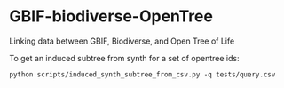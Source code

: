 # GBIF-biodiverse-OpenTree
Linking data between GBIF, Biodiverse, and Open Tree of Life



To get an induced subtree from synth for a set of opentree ids:
```
python scripts/induced_synth_subtree_from_csv.py -q tests/query.csv
```